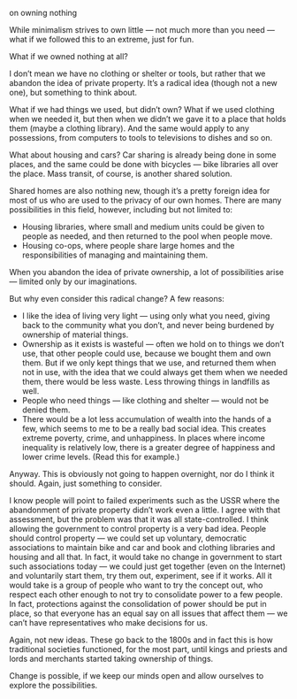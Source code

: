 on owning nothing

While minimalism strives to own little — not much more than you need — what if
we followed this to an extreme, just for fun.

What if we owned nothing at all?

I don’t mean we have no clothing or shelter or tools, but rather that we
abandon the idea of private property. It’s a radical idea (though not a new
one), but something to think about.

What if we had things we used, but didn’t own? What if we used clothing when we
needed it, but then when we didn’t we gave it to a place that holds them (maybe
a clothing library). And the same would apply to any possessions, from
computers to tools to televisions to dishes and so on.

What about housing and cars? Car sharing is already being done in some places,
and the same could be done with bicycles — bike libraries all over the place.
Mass transit, of course, is another shared solution.

Shared homes are also nothing new, though it’s a pretty foreign idea for most
of us who are used to the privacy of our own homes. There are many
possibilities in this field, however, including but not limited to:

* Housing libraries, where small and medium units could be given to people as
needed, and then returned to the pool when people move.
* Housing co-ops, where people share large homes and the responsibilities of
managing and maintaining them.

When you abandon the idea of private ownership, a lot of possibilities arise —
limited only by our imaginations.

But why even consider this radical change? A few reasons:

* I like the idea of living very light — using only what you need, giving back
to the community what you don’t, and never being burdened by ownership of
material things.
* Ownership as it exists is wasteful — often we hold on to things we don’t use,
that other people could use, because we bought them and own them. But if we
only kept things that we use, and returned them when not in use, with the idea
that we could always get them when we needed them, there would be less waste.
Less throwing things in landfills as well.
* People who need things — like clothing and shelter — would not be denied
them.
* There would be a lot less accumulation of wealth into the hands of a few,
which seems to me to be a really bad social idea. This creates extreme poverty,
crime, and unhappiness. In places where income inequality is relatively low,
there is a greater degree of happiness and lower crime levels. (Read this for
example.)

Anyway. This is obviously not going to happen overnight, nor do I think it
should. Again, just something to consider.

I know people will point to failed experiments such as the USSR where the
abandonment of private property didn’t work even a little. I agree with that
assessment, but the problem was that it was all state-controlled. I think
allowing the government to control property is a very bad idea. People should
control property — we could set up voluntary, democratic associations to
maintain bike and car and book and clothing libraries and housing and all that.
In fact, it would take no change in government to start such associations today
— we could just get together (even on the Internet) and voluntarily start them,
try them out, experiment, see if it works. All it would take is a group of
people who want to try the concept out, who respect each other enough to not
try to consolidate power to a few people. In fact, protections against the
consolidation of power should be put in place, so that everyone has an equal
say on all issues that affect them — we can’t have representatives who make
decisions for us.

Again, not new ideas. These go back to the 1800s and in fact this is how
traditional societies functioned, for the most part, until kings and priests
and lords and merchants started taking ownership of things.

Change is possible, if we keep our minds open and allow ourselves to explore
the possibilities.
